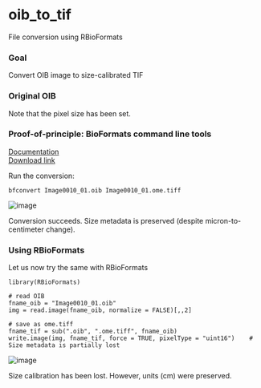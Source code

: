 # oib_to_tif
File conversion using RBioFormats

### Goal
Convert OIB image to size-calibrated TIF

### Original OIB


Note that the pixel size has been set.


### Proof-of-principle: BioFormats command line tools

[Documentation](https://docs.openmicroscopy.org/bio-formats/6.9.1/users/comlinetools/conversion.html)  
[Download link](https://downloads.openmicroscopy.org/bio-formats/6.9.1/artifacts/bftools.zip)  

Run the conversion:
```
bfconvert Image0010_01.oib Image0010_01.ome.tiff
```

![image](https://user-images.githubusercontent.com/7735703/168575691-1d875d42-118d-4e6c-892a-01f6e2377d87.png)

Conversion succeeds. Size metadata is preserved (despite micron-to-centimeter change).

### Using RBioFormats

Let us now try the same with RBioFormats

```{r}
library(RBioFormats)

# read OIB
fname_oib = "Image0010_01.oib"
img = read.image(fname_oib, normalize = FALSE)[,,2]

# save as ome.tiff
fname_tif = sub(".oib", ".ome.tiff", fname_oib)
write.image(img, fname_tif, force = TRUE, pixelType = "uint16")    # Size metadata is partially lost
```

![image](https://user-images.githubusercontent.com/7735703/168575766-904b8028-3bd1-48c4-845d-a69b35571021.png)

Size calibration has been lost. However, units (cm) were preserved.
